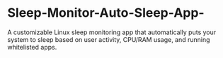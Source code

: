 # Sleep-Monitor-Auto-Sleep-App-
A customizable Linux sleep monitoring app that automatically puts your system to sleep based on user activity, CPU/RAM usage, and running whitelisted apps.
